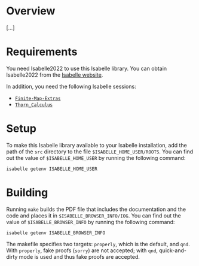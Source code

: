 Overview
========

[…]


Requirements
============

You need Isabelle2022 to use this Isabelle library. You can obtain
Isabelle2022 from the [Isabelle website][isabelle].

[isabelle]:
    https://isabelle.in.tum.de/
    "Isabelle"

In addition, you need the following Isabelle sessions:

  * [`Finite-Map-Extras`](https://www.isa-afp.org/entries/Finite-Map-Extras.html)
  * [`Thorn_Calculus`](https://github.com/input-output-hk/thorn-calculus)


Setup
=====

To make this Isabelle library available to your Isabelle installation,
add the path of the `src` directory to the file
`$ISABELLE_HOME_USER/ROOTS`. You can find out the value of
`$ISABELLE_HOME_USER` by running the following command:

    isabelle getenv ISABELLE_HOME_USER


Building
========

Running `make` builds the PDF file that includes the documentation and
the code and places it in `$ISABELLE_BROWSER_INFO/IOG`. You can find out
the value of `$ISABELLE_BROWSER_INFO` by running the following command:

    isabelle getenv ISABELLE_BROWSER_INFO

The makefile specifies two targets: `properly`, which is the default,
and `qnd`. With `properly`, fake proofs (`sorry`) are not accepted; with
`qnd`, quick-and-dirty mode is used and thus fake proofs are accepted.
